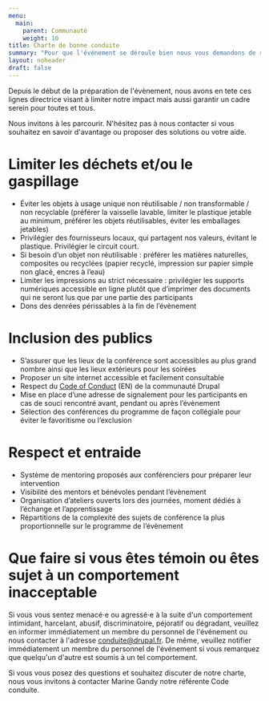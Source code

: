```yaml
---
menu:
  main:
    parent: Communauté
    weight: 10
title: Charte de bonne conduite
summary: "Pour que l'événement se déroule bien nous vous demandons de respecter la charte de bonne conduite de l'événement."
layout: noheader
draft: false
---
```

Depuis le début de la préparation de l'évènement, nous avons en tete ces lignes directrice visant à limiter notre impact mais aussi garantir un cadre serein pour toutes et tous.

Nous invitons à les parcourir. N'hésitez pas à nous contacter si vous souhaitez en savoir d'avantage ou proposer des solutions ou votre aide.

# Limiter les déchets et/ou le gaspillage

* Éviter les objets à usage unique non réutilisable / non transformable / non recyclable (préférer la vaisselle lavable, limiter le plastique jetable au minimum, préférer les objets réutilisables, éviter les emballages jetables)
* Privilégier des fournisseurs locaux, qui partagent nos valeurs, évitant le plastique. Privilégier le circuit court.
* Si besoin d’un objet non réutilisable : préférer les matières naturelles, composites ou recyclées (papier recyclé, impression sur papier simple non glacé, encres à l’eau)
* Limiter les impressions au strict nécessaire : privilégier les supports numériques accessible en ligne plutôt que d’imprimer des documents qui ne seront lus que par une partie des participants
* Dons des denrées périssables à la fin de l’évènement



# Inclusion des publics

* S’assurer que les lieux de la conférence sont accessibles au plus grand nombre ainsi que les lieux extérieurs pour les soirées
* Proposer un site internet accessible et facilement consultable
* Respect du [Code of Conduct](https://www.drupal.org/dcoc) (EN) de la communauté Drupal
* Mise en place d’une adresse de signalement pour les participants en cas de souci rencontré avant, pendant ou après l’évènement
* Sélection des conférences du programme de façon collégiale pour éviter le favoritisme ou l’exclusion



# Respect et entraide

* Système de mentoring proposés aux conférenciers pour préparer leur intervention
* Visibilité des mentors et bénévoles pendant l’évènement
* Organisation d’ateliers ouverts lors des journées, moment dédiés à l’échange et l’apprentissage
* Répartitions de la complexité des sujets de conférence la plus proportionnelle sur le programme de l’évènement



# Que faire si vous êtes témoin ou êtes sujet à un comportement inacceptable

Si vous vous sentez menacé⋅e ou agressé⋅e à la suite d'un comportement intimidant, harcelant, abusif, discriminatoire, péjoratif ou dégradant, veuillez en informer immédiatement un membre du personnel de l'événement ou nous contacter à l'adresse conduite@drupal.fr. De même, veuillez notifier immédiatement un membre du personnel de l'événement si vous remarquez que quelqu'un d'autre est soumis à un tel comportement.

Si vous vous posez des questions et souhaitez discuter de notre charte, nous vous invitons à contacter Marine Gandy notre référente Code conduite.
